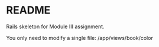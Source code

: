 # README

Rails skeleton for Module III assignment. 

You only need to modify a single file: 
/app/views/book/color


